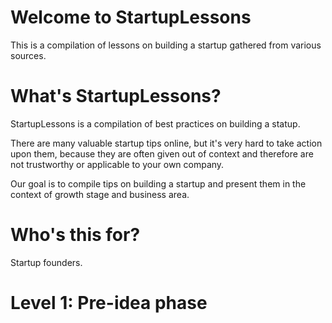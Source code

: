 # Welcome to StartupLessons
This is a compilation of lessons on building a startup gathered from various sources. 

# What's StartupLessons?
StartupLessons is a compilation of best practices on building a statup.

There are many valuable startup tips online, but it's very hard to take action upon them, because they are often given out of context and therefore are not trustworthy or applicable to your own company.

Our goal is to compile tips on building a startup and present them in the context of growth stage and business area. 

# Who's this for?
Startup founders. 

# Level 1: Pre-idea phase


